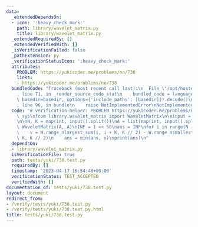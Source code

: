 ```yaml
---
data:
  _extendedDependsOn:
  - icon: ':heavy_check_mark:'
    path: library/wavelet_matrix.py
    title: library/wavelet_matrix.py
  _extendedRequiredBy: []
  _extendedVerifiedWith: []
  _isVerificationFailed: false
  _pathExtension: py
  _verificationStatusIcon: ':heavy_check_mark:'
  attributes:
    PROBLEM: https://yukicoder.me/problems/no/738
    links:
    - https://yukicoder.me/problems/no/738
  bundledCode: "Traceback (most recent call last):\n  File \"/opt/hostedtoolcache/PyPy/3.7.13/x64/site-packages/onlinejudge_verify/documentation/build.py\"\
    , line 71, in _render_source_code_stat\n    bundled_code = language.bundle(stat.path,\
    \ basedir=basedir, options={'include_paths': [basedir]}).decode()\n  File \"/opt/hostedtoolcache/PyPy/3.7.13/x64/site-packages/onlinejudge_verify/languages/python.py\"\
    , line 96, in bundle\n    raise NotImplementedError\nNotImplementedError\n"
  code: "# verification-helper: PROBLEM https://yukicoder.me/problems/no/738\nimport\
    \ sys\nfrom library.wavelet_matrix import WaveletMatrix\n\ninput = sys.stdin.readline\n\
    \n\nN, K = map(int, input().split())\nA = list(map(int, input().split()))\nW =\
    \ WaveletMatrix(A, A)\nINF = 1 << 50\nans = INF\nfor i in range(N - K + 1):\n\
    \    v = W.range_nlargest_sum(i, i + K, K // 2) - W.range_nsmallest_sum(i, i +\
    \ K, K // 2)\n    ans = min(ans, v)\nprint(ans)\n"
  dependsOn:
  - library/wavelet_matrix.py
  isVerificationFile: true
  path: tests/yuki/738.test.py
  requiredBy: []
  timestamp: '2023-04-17 16:54:48+09:00'
  verificationStatus: TEST_ACCEPTED
  verifiedWith: []
documentation_of: tests/yuki/738.test.py
layout: document
redirect_from:
- /verify/tests/yuki/738.test.py
- /verify/tests/yuki/738.test.py.html
title: tests/yuki/738.test.py
---
```

